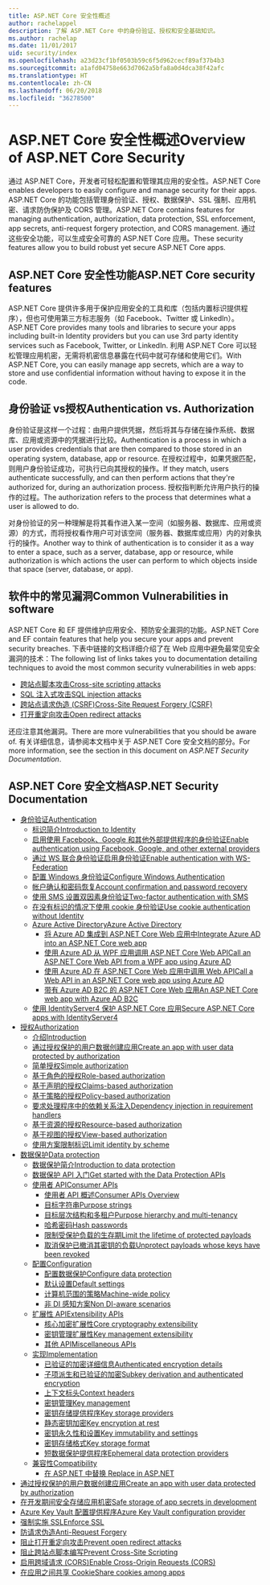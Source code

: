```yaml
---
title: ASP.NET Core 安全性概述
author: rachelappel
description: 了解 ASP.NET Core 中的身份验证、授权和安全基础知识。
ms.author: rachelap
ms.date: 11/01/2017
uid: security/index
ms.openlocfilehash: a23d23cf1bf0503b59c6f5d962cecf89af37b4b3
ms.sourcegitcommit: a1afd04758e663d7062a5bfa8a0d4dca38f42afc
ms.translationtype: HT
ms.contentlocale: zh-CN
ms.lasthandoff: 06/20/2018
ms.locfileid: "36278500"
---
```

# <a name="overview-of-aspnet-core-security"></a><span data-ttu-id="0e95a-103">ASP.NET Core 安全性概述</span><span class="sxs-lookup"><span data-stu-id="0e95a-103">Overview of ASP.NET Core Security</span></span>

<span data-ttu-id="0e95a-104">通过 ASP.NET Core，开发者可轻松配置和管理其应用的安全性。</span><span class="sxs-lookup"><span data-stu-id="0e95a-104">ASP.NET Core enables developers to easily configure and manage security for their apps.</span></span> <span data-ttu-id="0e95a-105">ASP.NET Core 的功能包括管理身份验证、授权、数据保护、SSL 强制、应用机密、请求防伪保护及 CORS 管理。</span><span class="sxs-lookup"><span data-stu-id="0e95a-105">ASP.NET Core contains features for managing authentication, authorization, data protection, SSL enforcement, app secrets, anti-request forgery protection, and CORS management.</span></span> <span data-ttu-id="0e95a-106">通过这些安全功能，可以生成安全可靠的 ASP.NET Core 应用。</span><span class="sxs-lookup"><span data-stu-id="0e95a-106">These security features allow you to build robust yet secure ASP.NET Core apps.</span></span>

## <a name="aspnet-core-security-features"></a><span data-ttu-id="0e95a-107">ASP.NET Core 安全性功能</span><span class="sxs-lookup"><span data-stu-id="0e95a-107">ASP.NET Core security features</span></span>

<span data-ttu-id="0e95a-108">ASP.NET Core 提供许多用于保护应用安全的工具和库（包括内置标识提供程序），但也可使用第三方标志服务（如 Facebook、Twitter 或 LinkedIn）。</span><span class="sxs-lookup"><span data-stu-id="0e95a-108">ASP.NET Core provides many tools and libraries to secure your apps including built-in Identity providers but you can use 3rd party identity services such as Facebook, Twitter, or LinkedIn.</span></span> <span data-ttu-id="0e95a-109">利用 ASP.NET Core 可以轻松管理应用机密，无需将机密信息暴露在代码中就可存储和使用它们。</span><span class="sxs-lookup"><span data-stu-id="0e95a-109">With ASP.NET Core, you can easily manage app secrets, which are a way to store and use confidential information without having to expose it in the code.</span></span>

## <a name="authentication-vs-authorization"></a><span data-ttu-id="0e95a-110">身份验证 vs授权</span><span class="sxs-lookup"><span data-stu-id="0e95a-110">Authentication vs. Authorization</span></span>

<span data-ttu-id="0e95a-111">身份验证是这样一个过程：由用户提供凭据，然后将其与存储在操作系统、数据库、应用或资源中的凭据进行比较。</span><span class="sxs-lookup"><span data-stu-id="0e95a-111">Authentication is a process in which a user provides credentials that are then compared to those stored in an operating system, database, app or resource.</span></span> <span data-ttu-id="0e95a-112">在授权过程中，如果凭据匹配，则用户身份验证成功，可执行已向其授权的操作。</span><span class="sxs-lookup"><span data-stu-id="0e95a-112">If they match, users authenticate successfully, and can then perform actions that they're authorized for, during an authorization process.</span></span> <span data-ttu-id="0e95a-113">授权指判断允许用户执行的操作的过程。</span><span class="sxs-lookup"><span data-stu-id="0e95a-113">The authorization refers to the process that determines what a user is allowed to do.</span></span>

<span data-ttu-id="0e95a-114">对身份验证的另一种理解是将其看作进入某一空间（如服务器、数据库、应用或资源）的方式，而将授权看作用户可对该空间（服务器、数据库或应用）内的对象执行的操作。</span><span class="sxs-lookup"><span data-stu-id="0e95a-114">Another way to think of authentication is to consider it as a way to enter a space, such as a server, database, app or resource, while authorization is which actions the user can perform to which objects inside that space (server, database, or app).</span></span>

## <a name="common-vulnerabilities-in-software"></a><span data-ttu-id="0e95a-115">软件中的常见漏洞</span><span class="sxs-lookup"><span data-stu-id="0e95a-115">Common Vulnerabilities in software</span></span>

<span data-ttu-id="0e95a-116">ASP.NET Core 和 EF 提供维护应用安全、预防安全漏洞的功能。</span><span class="sxs-lookup"><span data-stu-id="0e95a-116">ASP.NET Core and EF contain features that help you secure your apps and prevent security breaches.</span></span> <span data-ttu-id="0e95a-117">下表中链接的文档详细介绍了在 Web 应用中避免最常见安全漏洞的技术：</span><span class="sxs-lookup"><span data-stu-id="0e95a-117">The following list of links takes you to documentation detailing techniques to avoid the most common security vulnerabilities in web apps:</span></span>

* [<span data-ttu-id="0e95a-118">跨站点脚本攻击</span><span class="sxs-lookup"><span data-stu-id="0e95a-118">Cross-site scripting attacks</span></span>](xref:security/cross-site-scripting)
* [<span data-ttu-id="0e95a-119">SQL 注入式攻击</span><span class="sxs-lookup"><span data-stu-id="0e95a-119">SQL injection attacks</span></span>](https://docs.microsoft.com/ef/core/querying/raw-sql)
* [<span data-ttu-id="0e95a-120">跨站点请求伪造 (CSRF)</span><span class="sxs-lookup"><span data-stu-id="0e95a-120">Cross-Site Request Forgery (CSRF)</span></span>](xref:security/anti-request-forgery)
* [<span data-ttu-id="0e95a-121">打开重定向攻击</span><span class="sxs-lookup"><span data-stu-id="0e95a-121">Open redirect attacks</span></span>](xref:security/preventing-open-redirects)

<span data-ttu-id="0e95a-122">还应注意其他漏洞。</span><span class="sxs-lookup"><span data-stu-id="0e95a-122">There are more vulnerabilities that you should be aware of.</span></span> <span data-ttu-id="0e95a-123">有关详细信息，请参阅本文档中关于 ASP.NET Core 安全文档的部分。</span><span class="sxs-lookup"><span data-stu-id="0e95a-123">For more information, see the section in this document on *ASP.NET Security Documentation*.</span></span>

## <a name="aspnet-security-documentation"></a><span data-ttu-id="0e95a-124">ASP.NET Core 安全文档</span><span class="sxs-lookup"><span data-stu-id="0e95a-124">ASP.NET Security Documentation</span></span>

*   [<span data-ttu-id="0e95a-125">身份验证</span><span class="sxs-lookup"><span data-stu-id="0e95a-125">Authentication</span></span>](xref:security/authentication/index)
    *   [<span data-ttu-id="0e95a-126">标识简介</span><span class="sxs-lookup"><span data-stu-id="0e95a-126">Introduction to Identity</span></span>](xref:security/authentication/identity)
    *   [<span data-ttu-id="0e95a-127">启用使用 Facebook、Google 和其他外部提供程序的身份验证</span><span class="sxs-lookup"><span data-stu-id="0e95a-127">Enable authentication using Facebook, Google, and other external providers</span></span>](xref:security/authentication/social/index)
    *   [<span data-ttu-id="0e95a-128">通过 WS 联合身份验证启用身份验证</span><span class="sxs-lookup"><span data-stu-id="0e95a-128">Enable authentication with WS-Federation</span></span>](xref:security/authentication/ws-federation)
    * [<span data-ttu-id="0e95a-129">配置 Windows 身份验证</span><span class="sxs-lookup"><span data-stu-id="0e95a-129">Configure Windows Authentication</span></span>](xref:security/authentication/windowsauth)
    *   [<span data-ttu-id="0e95a-130">帐户确认和密码恢复</span><span class="sxs-lookup"><span data-stu-id="0e95a-130">Account confirmation and password recovery</span></span>](xref:security/authentication/accconfirm)
    *   [<span data-ttu-id="0e95a-131">使用 SMS 设置双因素身份验证</span><span class="sxs-lookup"><span data-stu-id="0e95a-131">Two-factor authentication with SMS</span></span>](xref:security/authentication/2fa)
    *   [<span data-ttu-id="0e95a-132">在没有标识的情况下使用 cookie 身份验证</span><span class="sxs-lookup"><span data-stu-id="0e95a-132">Use cookie authentication without Identity</span></span>](xref:security/authentication/cookie)
    *   [<span data-ttu-id="0e95a-133">Azure Active Directory</span><span class="sxs-lookup"><span data-stu-id="0e95a-133">Azure Active Directory</span></span>](xref:security/authentication/azure-active-directory/index)
        *   [<span data-ttu-id="0e95a-134">将 Azure AD 集成到 ASP.NET Core Web 应用中</span><span class="sxs-lookup"><span data-stu-id="0e95a-134">Integrate Azure AD into an ASP.NET Core web app</span></span>](https://azure.microsoft.com/documentation/samples/active-directory-dotnet-webapp-openidconnect-aspnetcore/)
        *   [<span data-ttu-id="0e95a-135">使用 Azure AD 从 WPF 应用调用 ASP.NET Core Web API</span><span class="sxs-lookup"><span data-stu-id="0e95a-135">Call an ASP.NET Core Web API from a WPF app using Azure AD</span></span>](https://azure.microsoft.com/documentation/samples/active-directory-dotnet-native-aspnetcore/)
        *   [<span data-ttu-id="0e95a-136">使用 Azure AD 在 ASP.NET Core Web 应用中调用 Web API</span><span class="sxs-lookup"><span data-stu-id="0e95a-136">Call a Web API in an ASP.NET Core web app using Azure AD</span></span>](https://azure.microsoft.com/documentation/samples/active-directory-dotnet-webapp-webapi-openidconnect-aspnetcore/)
        *   [<span data-ttu-id="0e95a-137">带有 Azure AD B2C 的 ASP.NET Core Web 应用</span><span class="sxs-lookup"><span data-stu-id="0e95a-137">An ASP.NET Core web app with Azure AD B2C</span></span>](https://azure.microsoft.com/resources/samples/active-directory-b2c-dotnetcore-webapp/)
    *   [<span data-ttu-id="0e95a-138">使用 IdentityServer4 保护 ASP.NET Core 应用</span><span class="sxs-lookup"><span data-stu-id="0e95a-138">Secure ASP.NET Core apps with IdentityServer4</span></span>](https://identityserver4.readthedocs.io)
*   [<span data-ttu-id="0e95a-139">授权</span><span class="sxs-lookup"><span data-stu-id="0e95a-139">Authorization</span></span>](xref:security/authorization/index)
    *   [<span data-ttu-id="0e95a-140">介绍</span><span class="sxs-lookup"><span data-stu-id="0e95a-140">Introduction</span></span>](xref:security/authorization/introduction)
    *   [<span data-ttu-id="0e95a-141">通过授权保护的用户数据创建应用</span><span class="sxs-lookup"><span data-stu-id="0e95a-141">Create an app with user data protected by authorization</span></span>](xref:security/authorization/secure-data)
    *   [<span data-ttu-id="0e95a-142">简单授权</span><span class="sxs-lookup"><span data-stu-id="0e95a-142">Simple authorization</span></span>](xref:security/authorization/simple)
    *   [<span data-ttu-id="0e95a-143">基于角色的授权</span><span class="sxs-lookup"><span data-stu-id="0e95a-143">Role-based authorization</span></span>](xref:security/authorization/roles)
    *   [<span data-ttu-id="0e95a-144">基于声明的授权</span><span class="sxs-lookup"><span data-stu-id="0e95a-144">Claims-based authorization</span></span>](xref:security/authorization/claims)
    *   [<span data-ttu-id="0e95a-145">基于策略的授权</span><span class="sxs-lookup"><span data-stu-id="0e95a-145">Policy-based authorization</span></span>](xref:security/authorization/policies)
    *   [<span data-ttu-id="0e95a-146">要求处理程序中的依赖关系注入</span><span class="sxs-lookup"><span data-stu-id="0e95a-146">Dependency injection in requirement handlers</span></span>](xref:security/authorization/dependencyinjection)
    *   [<span data-ttu-id="0e95a-147">基于资源的授权</span><span class="sxs-lookup"><span data-stu-id="0e95a-147">Resource-based authorization</span></span>](xref:security/authorization/resourcebased)
    *   [<span data-ttu-id="0e95a-148">基于视图的授权</span><span class="sxs-lookup"><span data-stu-id="0e95a-148">View-based authorization</span></span>](xref:security/authorization/views)
    *   [<span data-ttu-id="0e95a-149">使用方案限制标识</span><span class="sxs-lookup"><span data-stu-id="0e95a-149">Limit identity by scheme</span></span>](xref:security/authorization/limitingidentitybyscheme)
*   [<span data-ttu-id="0e95a-150">数据保护</span><span class="sxs-lookup"><span data-stu-id="0e95a-150">Data protection</span></span>](xref:security/data-protection/index)
    *   [<span data-ttu-id="0e95a-151">数据保护简介</span><span class="sxs-lookup"><span data-stu-id="0e95a-151">Introduction to data protection</span></span>](xref:security/data-protection/introduction)
    *   [<span data-ttu-id="0e95a-152">数据保护 API 入门</span><span class="sxs-lookup"><span data-stu-id="0e95a-152">Get started with the Data Protection APIs</span></span>](xref:security/data-protection/using-data-protection)
    *   [<span data-ttu-id="0e95a-153">使用者 API</span><span class="sxs-lookup"><span data-stu-id="0e95a-153">Consumer APIs</span></span>](xref:security/data-protection/consumer-apis/index)
        *   [<span data-ttu-id="0e95a-154">使用者 API 概述</span><span class="sxs-lookup"><span data-stu-id="0e95a-154">Consumer APIs Overview</span></span>](xref:security/data-protection/consumer-apis/overview)
        *   [<span data-ttu-id="0e95a-155">目标字符串</span><span class="sxs-lookup"><span data-stu-id="0e95a-155">Purpose strings</span></span>](xref:security/data-protection/consumer-apis/purpose-strings)
        *   [<span data-ttu-id="0e95a-156">目标层次结构和多租户</span><span class="sxs-lookup"><span data-stu-id="0e95a-156">Purpose hierarchy and multi-tenancy</span></span>](xref:security/data-protection/consumer-apis/purpose-strings-multitenancy)
        *   [<span data-ttu-id="0e95a-157">哈希密码</span><span class="sxs-lookup"><span data-stu-id="0e95a-157">Hash passwords</span></span>](xref:security/data-protection/consumer-apis/password-hashing)
        *   [<span data-ttu-id="0e95a-158">限制受保护负载的生存期</span><span class="sxs-lookup"><span data-stu-id="0e95a-158">Limit the lifetime of protected payloads</span></span>](xref:security/data-protection/consumer-apis/limited-lifetime-payloads)
        *   [<span data-ttu-id="0e95a-159">取消保护已撤消其密钥的负载</span><span class="sxs-lookup"><span data-stu-id="0e95a-159">Unprotect payloads whose keys have been revoked</span></span>](xref:security/data-protection/consumer-apis/dangerous-unprotect)
    *   [<span data-ttu-id="0e95a-160">配置</span><span class="sxs-lookup"><span data-stu-id="0e95a-160">Configuration</span></span>](xref:security/data-protection/configuration/index)
        *   [<span data-ttu-id="0e95a-161">配置数据保护</span><span class="sxs-lookup"><span data-stu-id="0e95a-161">Configure data protection</span></span>](xref:security/data-protection/configuration/overview)
        *   [<span data-ttu-id="0e95a-162">默认设置</span><span class="sxs-lookup"><span data-stu-id="0e95a-162">Default settings</span></span>](xref:security/data-protection/configuration/default-settings)
        *   [<span data-ttu-id="0e95a-163">计算机范围的策略</span><span class="sxs-lookup"><span data-stu-id="0e95a-163">Machine-wide policy</span></span>](xref:security/data-protection/configuration/machine-wide-policy)
        *   [<span data-ttu-id="0e95a-164">非 DI 感知方案</span><span class="sxs-lookup"><span data-stu-id="0e95a-164">Non DI-aware scenarios</span></span>](xref:security/data-protection/configuration/non-di-scenarios)
    *   [<span data-ttu-id="0e95a-165">扩展性 API</span><span class="sxs-lookup"><span data-stu-id="0e95a-165">Extensibility APIs</span></span>](xref:security/data-protection/extensibility/index)
        *   [<span data-ttu-id="0e95a-166">核心加密扩展性</span><span class="sxs-lookup"><span data-stu-id="0e95a-166">Core cryptography extensibility</span></span>](xref:security/data-protection/extensibility/core-crypto)
        *   [<span data-ttu-id="0e95a-167">密钥管理扩展性</span><span class="sxs-lookup"><span data-stu-id="0e95a-167">Key management extensibility</span></span>](xref:security/data-protection/extensibility/key-management)
        *   [<span data-ttu-id="0e95a-168">其他 API</span><span class="sxs-lookup"><span data-stu-id="0e95a-168">Miscellaneous APIs</span></span>](xref:security/data-protection/extensibility/misc-apis)
    *   [<span data-ttu-id="0e95a-169">实现</span><span class="sxs-lookup"><span data-stu-id="0e95a-169">Implementation</span></span>](xref:security/data-protection/implementation/index)
        *   [<span data-ttu-id="0e95a-170">已验证的加密详细信息</span><span class="sxs-lookup"><span data-stu-id="0e95a-170">Authenticated encryption details</span></span>](xref:security/data-protection/implementation/authenticated-encryption-details)
        *   [<span data-ttu-id="0e95a-171">子项派生和已验证的加密</span><span class="sxs-lookup"><span data-stu-id="0e95a-171">Subkey derivation and authenticated encryption</span></span>](xref:security/data-protection/implementation/subkeyderivation)
        *   [<span data-ttu-id="0e95a-172">上下文标头</span><span class="sxs-lookup"><span data-stu-id="0e95a-172">Context headers</span></span>](xref:security/data-protection/implementation/context-headers)
        *   [<span data-ttu-id="0e95a-173">密钥管理</span><span class="sxs-lookup"><span data-stu-id="0e95a-173">Key management</span></span>](xref:security/data-protection/implementation/key-management)
        *   [<span data-ttu-id="0e95a-174">密钥存储提供程序</span><span class="sxs-lookup"><span data-stu-id="0e95a-174">Key storage providers</span></span>](xref:security/data-protection/implementation/key-storage-providers)
        *   [<span data-ttu-id="0e95a-175">静态密钥加密</span><span class="sxs-lookup"><span data-stu-id="0e95a-175">Key encryption at rest</span></span>](xref:security/data-protection/implementation/key-encryption-at-rest)
        *   [<span data-ttu-id="0e95a-176">密钥永久性和设置</span><span class="sxs-lookup"><span data-stu-id="0e95a-176">Key immutability and settings</span></span>](xref:security/data-protection/implementation/key-immutability)
        *   [<span data-ttu-id="0e95a-177">密钥存储格式</span><span class="sxs-lookup"><span data-stu-id="0e95a-177">Key storage format</span></span>](xref:security/data-protection/implementation/key-storage-format)
        *   [<span data-ttu-id="0e95a-178">短数据保护提供程序</span><span class="sxs-lookup"><span data-stu-id="0e95a-178">Ephemeral data protection providers</span></span>](xref:security/data-protection/implementation/key-storage-ephemeral)
    *   [<span data-ttu-id="0e95a-179">兼容性</span><span class="sxs-lookup"><span data-stu-id="0e95a-179">Compatibility</span></span>](xref:security/data-protection/compatibility/index)
        *   [<span data-ttu-id="0e95a-180">在 ASP.NET 中替换 <machineKey></span><span class="sxs-lookup"><span data-stu-id="0e95a-180">Replace <machineKey> in ASP.NET</span></span>](xref:security/data-protection/compatibility/replacing-machinekey)
*   [<span data-ttu-id="0e95a-181">通过授权保护的用户数据创建应用</span><span class="sxs-lookup"><span data-stu-id="0e95a-181">Create an app with user data protected by authorization</span></span>](xref:security/authorization/secure-data)
*   [<span data-ttu-id="0e95a-182">在开发期间安全存储应用机密</span><span class="sxs-lookup"><span data-stu-id="0e95a-182">Safe storage of app secrets in development</span></span>](xref:security/app-secrets)
*   [<span data-ttu-id="0e95a-183">Azure Key Vault 配置提供程序</span><span class="sxs-lookup"><span data-stu-id="0e95a-183">Azure Key Vault configuration provider</span></span>](xref:security/key-vault-configuration)
*   [<span data-ttu-id="0e95a-184">强制实施 SSL</span><span class="sxs-lookup"><span data-stu-id="0e95a-184">Enforce SSL</span></span>](xref:security/enforcing-ssl)
*   [<span data-ttu-id="0e95a-185">防请求伪造</span><span class="sxs-lookup"><span data-stu-id="0e95a-185">Anti-Request Forgery</span></span>](xref:security/anti-request-forgery)
*   [<span data-ttu-id="0e95a-186">阻止打开重定向攻击</span><span class="sxs-lookup"><span data-stu-id="0e95a-186">Prevent open redirect attacks</span></span>](xref:security/preventing-open-redirects)
*   [<span data-ttu-id="0e95a-187">阻止跨站点脚本编写</span><span class="sxs-lookup"><span data-stu-id="0e95a-187">Prevent Cross-Site Scripting</span></span>](xref:security/cross-site-scripting)
*   [<span data-ttu-id="0e95a-188">启用跨域请求 (CORS)</span><span class="sxs-lookup"><span data-stu-id="0e95a-188">Enable Cross-Origin Requests (CORS)</span></span>](xref:security/cors)
*   [<span data-ttu-id="0e95a-189">在应用之间共享 Cookie</span><span class="sxs-lookup"><span data-stu-id="0e95a-189">Share cookies among apps</span></span>](xref:security/cookie-sharing)
